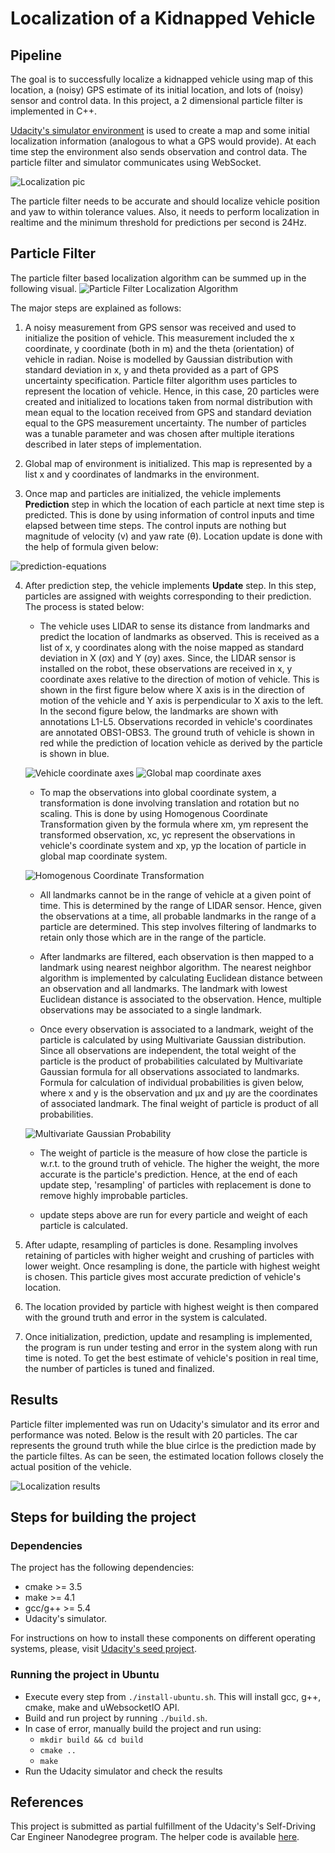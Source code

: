 # Localization of a Kidnapped Vehicle

## Pipeline
The goal is to successfully localize a kidnapped vehicle using map of this location, a (noisy) GPS estimate of its initial location, and lots of (noisy) sensor and control data. In this project, a 2 dimensional particle filter is implemented in C++. 

[Udacity's simulator environment](https://github.com/udacity/self-driving-car-sim/) is used to create a map and some initial localization information (analogous to what a GPS would provide). At each time step the environment also sends observation and control data. The particle filter and simulator communicates using WebSocket.

![Localization pic](readme_images/result1.png)

The particle filter needs to be accurate and should localize vehicle position and yaw to within tolerance values. Also, it needs to perform localization in realtime and the minimum threshold for predictions per second is 24Hz.

## Particle Filter
The particle filter based localization algorithm can be summed up in the following visual.
![Particle Filter Localization Algorithm](readme_images/algo1.png)

The major steps are explained as follows:
1. A noisy measurement from GPS sensor was received and used to initialize the position of vehicle. This measurement included the x coordinate, y coordinate (both in m) and the theta (orientation) of vehicle in radian. Noise is modelled by Gaussian distribution with standard deviation in x, y and theta provided as a part of GPS uncertainty specification.
Particle filter algorithm uses particles to represent the location of vehicle. Hence, in this case, 20 particles were created and initialized to locations taken from normal distribution with mean equal to the location received from GPS and standard deviation equal to the GPS measurement uncertainty. The number of particles was a tunable parameter and was chosen after multiple iterations described in later steps of implementation.
  
2. Global map of environment is initialized. This map is represented by a list x and y coordinates of landmarks in the environment.
  
3. Once map and particles are initialized, the vehicle implements **Prediction** step in which the location of each particle at next time step is predicted. This is done by using information of control inputs and time elapsed between time steps. The control inputs are nothing but magnitude of velocity (v) and yaw rate (θ). Location update is done with the help of formula given below:
  
![prediction-equations](readme_images/algo2.png)
  
4. After prediction step, the vehicle implements **Update** step. In this step, particles are assigned with weights corresponding to their prediction. The process is stated below:
  
    - The vehicle uses LIDAR to sense its distance from landmarks and predict the location of landmarks as observed. This is received as a list of x, y coordinates along with the noise mapped as standard deviation in X (σx) and Y (σy) axes. Since, the LIDAR sensor is installed on the robot, these observations are received in x, y coordinate axes relative to the direction of motion of vehicle. This is shown in the first figure below where X axis is in the direction of motion of the vehicle and Y axis is perpendicular to X axis to the left. In the second figure below, the landmarks are shown with annotations L1-L5. Observations recorded in vehicle's coordinates are annotated OBS1-OBS3. The ground truth of vehicle is shown in red while the prediction of location vehicle as derived by the particle is shown in blue.

    ![Vehicle coordinate axes](readme_images/algo3.png)
    ![Global map coordinate axes](readme_images/algo4.png)

    - To map the observations into global coordinate system, a transformation is done involving translation and rotation but no scaling. This is done by using Homogenous Coordinate Transformation given by the formula where xm, ym represent the transformed observation, xc, yc represent the observations in vehicle's coordinate system and xp, yp the location of particle in global map coordinate system.

    ![Homogenous Coordinate Transformation](readme_images/algo5.png)
  
    - All landmarks cannot be in the range of vehicle at a given point of time. This is determined by the range of LIDAR sensor. Hence, given the observations at a time, all probable landmarks in the range of a particle are determined. This step involves filtering of landmarks to retain only those which are in the range of the particle.
    
    - After landmarks are filtered, each observation is then mapped to a landmark using nearest neighbor algorithm. The nearest neighbor algorithm is implemented by calculating Euclidean distance between an observation and all landmarks. The landmark with lowest Euclidean distance is associated to the observation. Hence, multiple observations may be associated to a single landmark.
    
    - Once every observation is associated to a landmark, weight of the particle is calculated by using Multivariate Gaussian distribution. Since all observations are independent, the total weight of the particle is the product of probabilities calculated by Multivariate Gaussian formula for all observations associated to landmarks. Formula for calculation of individual probabilities is given below, where x and y is the observation and µx and µy are the coordinates of associated landmark. The final weight of particle is product of all probabilities.

    ![Multivariate Gaussian Probability](readme_images/algo6.png)
   
    - The weight of particle is the measure of how close the particle is w.r.t. to the ground truth of vehicle. The higher the weight, the more accurate is the particle's prediction. Hence, at the end of each update step, 'resampling' of particles with replacement is done to remove highly improbable particles.
   
    - update steps above are run for every particle and weight of each particle is calculated.

6. After udapte, resampling of particles is done. Resampling involves retaining of particles with higher weight and crushing of particles with lower weight. Once resampling is done, the particle with highest weight is chosen. This particle gives most accurate prediction of vehicle's location.
   
7. The location provided by particle with highest weight is then compared with the ground truth and error in the system is calculated.
   
8. Once initialization, prediction, update and resampling is implemented, the program is run under testing and error in the system along with run time is noted. To get the best estimate of vehicle's position in real time, the number of particles is tuned and finalized.

## Results
Particle filter implemented was run on Udacity's simulator and its error and performance was noted. Below is the result with 20 particles. The car represents the ground truth while the blue cirlce is the prediction made by the particle filtes. As can be seen, the estimated location follows closely the actual position of the vehicle.

![Localization results](readme_images/result2.gif)

## Steps for building the project

### Dependencies

The project has the following dependencies:
- cmake >= 3.5
- make >= 4.1
- gcc/g++ >= 5.4
- Udacity's simulator.

For instructions on how to install these components on different operating systems, please, visit [Udacity's seed project](https://github.com/udacity/CarND-Kidnapped-Vehicle-Project).

### Running the project in Ubuntu

- Execute every step from `./install-ubuntu.sh`. This will install gcc, g++, cmake, make and uWebsocketIO API.
- Build and run project by running `./build.sh`.
- In case of error, manually build the project and run using:
    - `mkdir build && cd build`
    - `cmake ..`
    - `make`
- Run the Udacity simulator and check the results

## References
This project is submitted as partial fulfillment of the Udacity's Self-Driving Car Engineer Nanodegree program. The helper code is available [here](https://github.com/udacity/CarND-Kidnapped-Vehicle-Project).